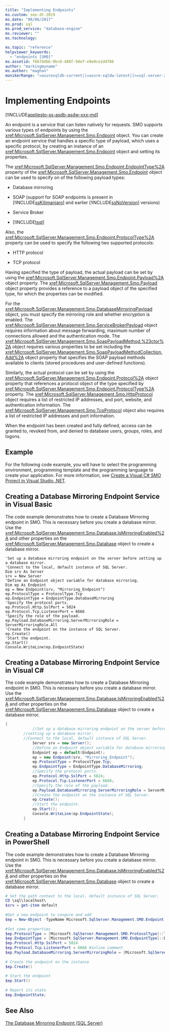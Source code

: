 ```yaml
---
title: "Implementing Endpoints"
ms.custom: seo-dt-2019
ms.date: "08/06/2017"
ms.prod: sql
ms.prod_service: "database-engine"
ms.reviewer: ""
ms.technology: 

ms.topic: "reference"
helpviewer_keywords: 
  - "endpoints [SMO]"
ms.assetid: f8674dbb-9bc0-488f-9def-e9e0ce1ddf86
author: "markingmyname"
ms.author: "maghan"
monikerRange: "=azuresqldb-current||=azure-sqldw-latest||>=sql-server-2016||=sqlallproducts-allversions||>=sql-server-linux-2017||=azuresqldb-mi-current"
---
```

# Implementing Endpoints
[!INCLUDE[appliesto-ss-asdb-asdw-xxx-md](../../../includes/appliesto-ss-asdb-asdw-xxx-md.md)]

  An endpoint is a service that can listen natively for requests. SMO supports various types of endpoints by using the <xref:Microsoft.SqlServer.Management.Smo.Endpoint> object. You can create an endpoint service that handles a specific type of payload, which uses a specific protocol, by creating an instance of an <xref:Microsoft.SqlServer.Management.Smo.Endpoint> object and setting its properties.  
  
 The <xref:Microsoft.SqlServer.Management.Smo.Endpoint.EndpointType%2A> property of the <xref:Microsoft.SqlServer.Management.Smo.Endpoint> object can be used to specify on of the following payload types:  
  
-   Database mirroring  
  
-   SOAP (support for SOAP endpoints is present in [!INCLUDE[ssKilimanjaro](../../../includes/sskilimanjaro-md.md)] and earlier [!INCLUDE[ssNoVersion](../../../includes/ssnoversion-md.md)] versions)  
  
-   Service Broker  
  
-   [!INCLUDE[tsql](../../../includes/tsql-md.md)]  
  
 Also, the <xref:Microsoft.SqlServer.Management.Smo.Endpoint.ProtocolType%2A> property can be used to specify the following two supported protocols:  
  
-   HTTP protocol  
  
-   TCP protocol  
  
 Having specified the type of payload, the actual payload can be set by using the <xref:Microsoft.SqlServer.Management.Smo.Endpoint.Payload%2A> object property. The <xref:Microsoft.SqlServer.Management.Smo.Payload> object property provides a reference to a payload object of the specified type, for which the properties can be modified.  
  
 For the <xref:Microsoft.SqlServer.Management.Smo.DatabaseMirroringPayload> object, you must specify the mirroring role and whether encryption is enabled. The <xref:Microsoft.SqlServer.Management.Smo.ServiceBrokerPayload> object requires information about message forwarding, maximum number of connections allowed and the authentication mode. The <xref:Microsoft.SqlServer.Management.Smo.SoapPayloadMethod.%23ctor%2A> object requires various properties to be set including the <xref:Microsoft.SqlServer.Management.Smo.SoapPayloadMethodCollection.Add%2A> object property that specifies the SOAP payload methods available to clients (stored procedures and user-defined functions).  
  
 Similarly, the actual protocol can be set by using the <xref:Microsoft.SqlServer.Management.Smo.Endpoint.Protocol%2A> object property that references a protocol object of the type specified by <xref:Microsoft.SqlServer.Management.Smo.Endpoint.ProtocolType%2A> property. The <xref:Microsoft.SqlServer.Management.Smo.HttpProtocol> object requires a list of restricted IP addresses, and port, website, and authentication information. The <xref:Microsoft.SqlServer.Management.Smo.TcpProtocol> object also requires a list of restricted IP addresses and port information.  
  
 When the endpoint has been created and fully defined, access can be granted to, revoked from, and denied to database users, groups, roles, and logons.  
  
## Example  
 For the following code example, you will have to select the programming environment, programming template and the programming language to create your application. For more information, see [Create a Visual C&#35; SMO Project in Visual Studio .NET](../../../relational-databases/server-management-objects-smo/how-to-create-a-visual-csharp-smo-project-in-visual-studio-net.md).  
  
## Creating a Database Mirroring Endpoint Service in Visual Basic  
 The code example demonstrates how to create a Database Mirroring endpoint in SMO. This is necessary before you create a database mirror. Use the <xref:Microsoft.SqlServer.Management.Smo.Database.IsMirroringEnabled%2A> and other properties on the <xref:Microsoft.SqlServer.Management.Smo.Database> object to create a database mirror.  
  
```VBNET
'Set up a database mirroring endpoint on the server before setting up a database mirror.
'Connect to the local, default instance of SQL Server.
Dim srv As Server
srv = New Server
'Define an Endpoint object variable for database mirroring.
Dim ep As Endpoint
ep = New Endpoint(srv, "Mirroring_Endpoint")
ep.ProtocolType = ProtocolType.Tcp
ep.EndpointType = EndpointType.DatabaseMirroring
'Specify the protocol ports.
ep.Protocol.Http.SslPort = 5024
ep.Protocol.Tcp.ListenerPort = 6666
'Specify the role of the payload.
ep.Payload.DatabaseMirroring.ServerMirroringRole = ServerMirroringRole.All
'Create the endpoint on the instance of SQL Server.
ep.Create()
'Start the endpoint.
ep.Start()
Console.WriteLine(ep.EndpointState)
``` 
  
## Creating a Database Mirroring Endpoint Service in Visual C#  
 The code example demonstrates how to create a Database Mirroring endpoint in SMO. This is necessary before you create a database mirror. Use the <xref:Microsoft.SqlServer.Management.Smo.Database.IsMirroringEnabled%2A> and other properties on the <xref:Microsoft.SqlServer.Management.Smo.Database> object to create a database mirror.  
  
```csharp  
{  
            //Set up a database mirroring endpoint on the server before   
        //setting up a database mirror.   
        //Connect to the local, default instance of SQL Server.   
            Server srv = new Server();  
            //Define an Endpoint object variable for database mirroring.   
            Endpoint ep = default(Endpoint);  
            ep = new Endpoint(srv, "Mirroring_Endpoint");  
            ep.ProtocolType = ProtocolType.Tcp;  
            ep.EndpointType = EndpointType.DatabaseMirroring;  
            //Specify the protocol ports.   
            ep.Protocol.Http.SslPort = 5024;  
            ep.Protocol.Tcp.ListenerPort = 6666;  
            //Specify the role of the payload.   
            ep.Payload.DatabaseMirroring.ServerMirroringRole = ServerMirroringRole.All;  
            //Create the endpoint on the instance of SQL Server.   
            ep.Create();  
            //Start the endpoint.   
            ep.Start();  
            Console.WriteLine(ep.EndpointState);  
        }  
```  
  
## Creating a Database Mirroring Endpoint Service in PowerShell  
 The code example demonstrates how to create a Database Mirroring endpoint in SMO. This is necessary before you create a database mirror. Use the <xref:Microsoft.SqlServer.Management.Smo.Database.IsMirroringEnabled%2A> and other properties on the <xref:Microsoft.SqlServer.Management.Smo.Database> object to create a database mirror.  
  
```powershell  
# Set the path context to the local, default instance of SQL Server.  
CD \sql\localhost\  
$srv = get-item default  
  
#Get a new endpoint to congure and add  
$ep = New-Object -TypeName Microsoft.SqlServer.Management.SMO.Endpoint -argumentlist $srv,"Mirroring_Endpoint"  
  
#Set some properties  
$ep.ProtocolType = [Microsoft.SqlServer.Management.SMO.ProtocolType]::Tcp  
$ep.EndpointType = [Microsoft.SqlServer.Management.SMO.EndpointType]::DatabaseMirroring  
$ep.Protocol.Http.SslPort = 5024  
$ep.Protocol.Tcp.ListenerPort = 6666 #inline comment  
$ep.Payload.DatabaseMirroring.ServerMirroringRole = [Microsoft.SqlServer.Management.SMO.ServerMirroringRole]::All  
  
# Create the endpoint on the instance  
$ep.Create()  
  
# Start the endpoint  
$ep.Start()  
  
# Report its state  
$ep.EndpointState;  
```  
  
## See Also  
 [The Database Mirroring Endpoint &#40;SQL Server&#41;](../../../database-engine/database-mirroring/the-database-mirroring-endpoint-sql-server.md)  
  
  
